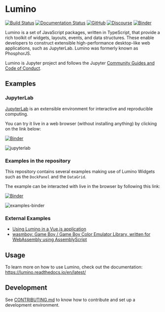 # Lumino

[![Build Status](https://github.com/jupyterlab/lumino/workflows/Tests/badge.svg?branch=master)](https://github.com/jupyterlab/lumino/actions?query=branch%3Amaster+workflow%3A%22Tests%22)
[![Documentation Status](https://readthedocs.org/projects/jupyterlab/badge/?version=stable)](http://lumino.readthedocs.io/en/stable/)
[![GitHub](https://img.shields.io/badge/issue_tracking-github-blue.svg)](https://github.com/jupyterlab/lumino/issues)
[![Discourse](https://img.shields.io/badge/help_forum-discourse-blue.svg)](https://discourse.jupyter.org/c/jupyterlab)
[![Binder](https://mybinder.org/badge_logo.svg)](https://mybinder.org/v2/gh/jupyterlab/lumino/master?urlpath=lab/tree/examples)

Lumino is a set of JavaScript packages, written in TypeScript, that provide
a rich toolkit of widgets, layouts, events, and data structures. These enable
developers to construct extensible high-performance desktop-like web
applications, such as JupyterLab. Lumino was formerly known as PhosphorJS.

Lumino is Jupyter project and follows the Jupyter
[Community Guides and Code of Conduct](https://jupyter.readthedocs.io/en/latest/community/content-community.html).

## Examples

### JupyterLab

[JupyterLab](https://github.com/jupyterlab/jupyterlab) is an extensible environment for interactive and reproducible computing.

You can try it live in a web browser (without installing anything) by clicking on the link below:

[![Binder](https://mybinder.org/badge_logo.svg)](https://mybinder.org/v2/gh/jupyterlab/lumino/master?urlpath=lab/tree/examples)

![jupyterlab](https://user-images.githubusercontent.com/591645/133745885-8905be8e-afc0-466d-afda-21ed3cf0d813.png)


### Examples in the repository

This repository contains several examples making use of Lumino Widgets such as the `DockPanel` and the `DataGrid`.

The example can be interacted with live in the browser by following this link:

[![Binder](https://mybinder.org/badge_logo.svg)](https://mybinder.org/v2/gh/jupyterlab/lumino/master?urlpath=lab/tree/examples)

![examples-binder](https://user-images.githubusercontent.com/591645/133746521-ca0debce-f453-417b-bca3-60d10044857f.gif)

### External Examples

- [Using Lumino in a Vue.js application](https://github.com/kinow/vue-lumino)
- [wasmboy: Game Boy / Game Boy Color Emulator Library, written for WebAssembly using AssemblyScript](https://github.com/torch2424/wasmboy)

## Usage

To learn more on how to use Lumino, check out the documentation: https://lumino.readthedocs.io/en/latest/

## Development

See [CONTRIBUTING.md](./CONTRIBUTING.md) to know how to contribute and set up
a development environment.

